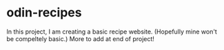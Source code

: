 # odin-recipes
In this project, I am creating a basic recipe website. (Hopefully mine won't be compeltely basic.) More to add at end of project!